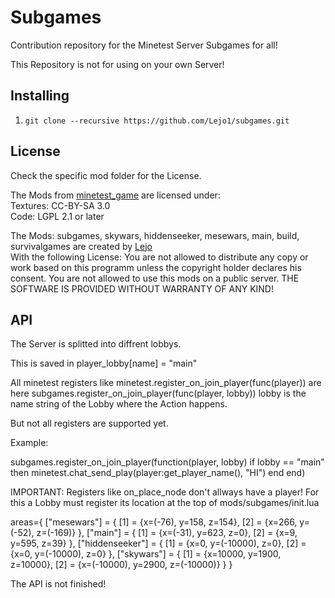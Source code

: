 Subgames
========

Contribution repository for the Minetest Server Subgames for all!

This Repository is not for using on your own Server!

Installing
----------
1. `git clone --recursive https://github.com/Lejo1/subgames.git`

License
-------

Check the specific mod folder for the License.

The Mods from [minetest_game](https://github.com/minetest/minetest_game) are licensed under:  
Textures: CC-BY-SA 3.0  
Code: LGPL 2.1 or later

The Mods: subgames, skywars, hiddenseeker, mesewars, main, build, survivalgames are created by [Lejo](https://github.com/Lejo1)  
With the following License:
You are not allowed to distribute any copy or work based on this programm unless the copyright holder declares his consent.
You are not allowed to use this mods on a public server.
THE SOFTWARE IS PROVIDED WITHOUT WARRANTY OF ANY KIND!




API
---

The Server is splitted into diffrent lobbys.

This is saved in player_lobby[name] = "main"

All minetest registers like minetest.register_on_join_player(func(player)) are here subgames.register_on_join_player(func(player, lobby)) lobby is the name string of the Lobby where the Action happens.

But not all registers are supported yet.

Example:

subgames.register_on_join_player(function(player, lobby)
  if lobby == "main" then
    minetest.chat_send_play(player:get_player_name(), "HI")
  end
end)

IMPORTANT: Registers like on_place_node don't allways have a player!
For this a Lobby must register its location at the top of mods/subgames/init.lua

areas={
  ["mesewars"] = {
    [1] = {x=(-76), y=158, z=154},
    [2] = {x=266, y=(-52), z=(-169)}
  },
  ["main"] = {
    [1] = {x=(-31), y=623, z=0},
    [2] = {x=9, y=595, z=39}
  },
  ["hiddenseeker"] = {
    [1] = {x=0, y=(-10000), z=0},
    [2] = {x=0, y=(-10000), z=0}
  },
  ["skywars"] = {
    [1] = {x=10000, y=1900, z=10000},
    [2] = {x=(-10000), y=2900, z=(-10000)}
  }
}

The API is not finished!
